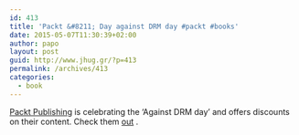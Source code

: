 ```yaml
---
id: 413
title: 'Packt &#8211; Day against DRM day #packt #books'
date: 2015-05-07T11:30:39+02:00
author: papo
layout: post
guid: http://www.jhug.gr/?p=413
permalink: /archives/413
categories:
  - book
---
```

[Packt Publishing](https://www.packtpub.com/) is celebrating the &#8216;Against DRM day&#8217; and offers discounts on their content. Check them [out](https://www.packtpub.com/packt/offers/day-against-drm/?utm_source=PGJavaPopo&utm_medium=referral&utm_campaign=OMEDRM2015) .